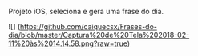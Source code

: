 Projeto iOS, seleciona e gera uma frase do dia.

![] (https://github.com/caiquecsx/Frases-do-dia/blob/master/Captura%20de%20Tela%202018-02-11%20às%2014.14.58.png?raw=true)
